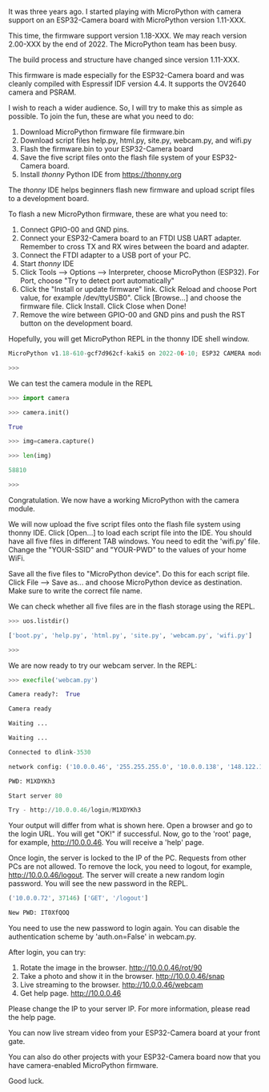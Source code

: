 
It was three years ago. I started playing with MicroPython with camera support on an ESP32-Camera board with MicroPython version 1.11-XXX.


This time, the firmware support version 1.18-XXX. We may reach version 2.00-XXX by the end of 2022. The MicroPython team has been busy.


The build process and structure have changed since version 1.11-XXX.


This firmware is made especially for the ESP32-Camera board and was cleanly compiled with Espressif IDF version 4.4. It supports the OV2640 camera and PSRAM. 


I wish to reach a wider audience. So, I will try to make this as simple as possible. To join the fun, these are what you need to do:

 1. Download MicroPython firmware file firmware.bin
 2. Download script files help.py,  html.py,  site.py,  webcam.py, and  wifi.py
 3. Flash the firmware.bin to your ESP32-Camera board
 4. Save the five script files onto the flash file system of your ESP32-Camera board.
 5. Install *thonny* Python IDE from https://thonny.org

The *thonny* IDE helps beginners flash new firmware and upload script files to a development board.


To flash a new MicroPython firmware, these are what you need to:

 1. Connect GPIO-00 and GND pins. 
 2. Connect your ESP32-Camera board to an FTDI USB UART adapter. Remember to cross TX and RX wires between the board and adapter.
 3. Connect the FTDI adapter to a USB port of your PC.
 4. Start *thonny* IDE
 5. Click Tools --> Options --> Interpreter, choose MicroPython (ESP32). For Port, choose "Try to detect port automatically"
 6. Click the "Install or update firmware" link. Click Reload and choose Port value, for example /dev/ttyUSB0". Click [Browse...] and choose the firmware file. Click Install. Click Close when Done!
 7. Remove the wire between GPIO-00 and GND pins and push the RST button on the development board.

Hopefully, you will get MicroPython REPL in the thonny IDE shell window.


```python
MicroPython v1.18-610-gcf7d962cf-kaki5 on 2022-06-10; ESP32 CAMERA module (KAKI5) with ESP32

>>> 
```

We can test the camera module in the REPL

```python
>>> import camera

>>> camera.init()

True

>>> img=camera.capture()

>>> len(img)

58810

>>>
```


Congratulation. We now have a working MicroPython with the camera module.


We will now upload the five script files onto the flash file system using thonny IDE. Click [Open...] to load each script file into the IDE. You should have all five files in different TAB windows. You need to edit the 'wifi.py' file. Change the "YOUR-SSID" and "YOUR-PWD" to the values of your home WiFi.

Save all the five files to "MicroPython device". Do this for each script file. Click File --> Save as... and choose MicroPython device as destination. Make sure to write the correct file name.


We can check whether all five files are in the flash storage using the REPL.


```python
>>> uos.listdir()

['boot.py', 'help.py', 'html.py', 'site.py', 'webcam.py', 'wifi.py']

>>>
```


We are now ready to try our webcam server. In the REPL:

```python
>>> execfile('webcam.py')

Camera ready?:  True

Camera ready

Waiting ...

Waiting ...

Connected to dlink-3530

network config: ('10.0.0.46', '255.255.255.0', '10.0.0.138', '148.122.164.253')

PWD: M1XDYKh3

Start server 80

Try - http://10.0.0.46/login/M1XDYKh3
```


Your output will differ from what is shown here. Open a browser and go to the login URL. You will get "OK!" if successful. Now, go to the 'root' page, for example, http://10.0.0.46. You will receive a 'help' page.


Once login, the server is locked to the IP of the PC. Requests from other PCs are not allowed. To remove the lock, you need to logout, for example, http://10.0.0.46/logout. The server will create a new random login password. You will see the new password in the REPL.


```python
('10.0.0.72', 37146) ['GET', '/logout']

New PWD: IT0XfQOQ
```


You need to use the new password to login again. You can disable the authentication scheme by 'auth.on=False' in webcam.py.


After login, you can try:

 1. Rotate the image in the browser. http://10.0.0.46/rot/90
 2. Take a photo and show it in the browser. http://10.0.0.46/snap
 3. Live streaming to the browser. http://10.0.0.46/webcam
 4. Get help page. http://10.0.0.46

Please change the IP to your server IP. For more information, please read the help page.


You can now live stream video from your ESP32-Camera board at your front gate.

You can also do other projects with your ESP32-Camera board now that you have camera-enabled MicroPython firmware. 

Good luck.

